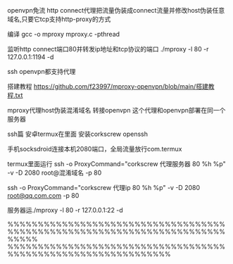 
openvpn免流
http connect代理把流量伪装成connect流量并修改host伪装任意域名,只要它tcp支持http-proxy的方式

编译
gcc -o mproxy mproxy.c -pthread

监听http connect端口80并转发ip地址和tcp协议的端口
./mproxy -l 80 -r 127.0.0.1:1194 -d

ssh openvpn都支持代理


搭建教程
https://github.com/f23997/mproxy-openvpn/blob/main/搭建教程.txt


mproxy代理host伪装混淆域名 转接openvpn
这个代理和openvpn部署在同一个服务器



ssh篇
安卓termux在里面
安装corkscrew openssh

手机socksdroid连接本机2080端口，全局流量放行com.termux


termux里面运行
ssh -o ProxyCommand="corkscrew 代理服务器 80 %h %p" -v -D 2080 root@混淆域名 -p 80

ssh -o ProxyCommand="corkscrew 代理ip 80 %h %p" -v -D 2080 root@qq.com.com -p 80

服务器运./mproxy -l 80 -r 127.0.0.1:22 -d









%%%%%%%%%%%%%%%%%%%%%%%%%%%%%%%%%%%%%%%%%%%%%%%%%%%%%%%%%%%%%%%%%%%%%%%%%%%%%         %%%%%%%%%%%%%%%%%%%%%%%%%%%%%%%%%%%%%%%%%%%%%%%%%%%%%%%%%%%%%%%


